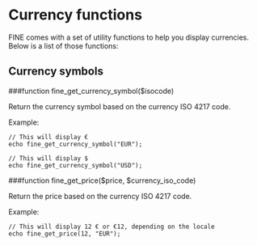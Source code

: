 Currency functions
==================

FINE comes with a set of utility functions to help you display currencies. Below is a list of those functions:

Currency symbols
----------------

###function fine_get_currency_symbol($isocode)

Return the currency symbol based on the currency ISO 4217 code.

Example:
```
// This will display €
echo fine_get_currency_symbol("EUR");

// This will display $
echo fine_get_currency_symbol("USD");	
```

###function fine_get_price($price, $currency_iso_code)

Return the price based on the currency ISO 4217 code.

Example:
```
// This will display 12 € or €12, depending on the locale
echo fine_get_price(12, "EUR");
```
